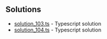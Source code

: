 

## Solutions

- [solution_103.ts](solution_103.ts) - Typescript solution
- [solution_104.ts](solution_104.ts) - Typescript solution
